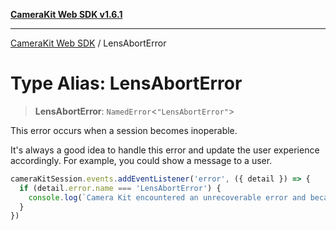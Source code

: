 [**CameraKit Web SDK v1.6.1**](../README.md)

***

[CameraKit Web SDK](../globals.md) / LensAbortError

# Type Alias: LensAbortError

> **LensAbortError**: `NamedError`\<`"LensAbortError"`\>

This error occurs when a session becomes inoperable.

It's always a good idea to handle this error and update the user experience accordingly.
For example, you could show a message to a user.

```ts
cameraKitSession.events.addEventListener('error', ({ detail }) => {
  if (detail.error.name === 'LensAbortError') {
    console.log(`Camera Kit encountered an unrecoverable error and became inoperable. Please refresh the page.`)
  }
})
```
